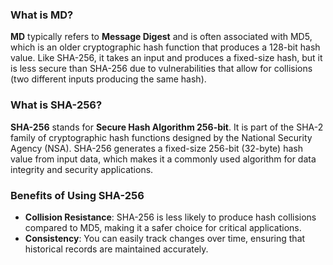 ### What is MD?
**MD** typically refers to **Message Digest** and is often associated with MD5, which is an older cryptographic hash function that produces a 128-bit hash value. Like SHA-256, it takes an input and produces a fixed-size hash, but it is less secure than SHA-256 due to vulnerabilities that allow for collisions (two different inputs producing the same hash).

### What is SHA-256?
**SHA-256** stands for **Secure Hash Algorithm 256-bit**. It is part of the SHA-2 family of cryptographic hash functions designed by the National Security Agency (NSA). SHA-256 generates a fixed-size 256-bit (32-byte) hash value from input data, which makes it a commonly used algorithm for data integrity and security applications.

### Benefits of Using SHA-256
- **Collision Resistance**: SHA-256 is less likely to produce hash collisions compared to MD5, making it a safer choice for critical applications.
- **Consistency**: You can easily track changes over time, ensuring that historical records are maintained accurately.
